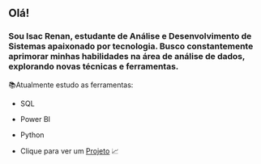 ## Olá! 

### Sou Isac Renan, estudante de Análise e Desenvolvimento de Sistemas apaixonado por tecnologia. Busco constantemente aprimorar minhas habilidades na área de análise de dados, explorando novas técnicas e ferramentas.

📚Atualmente estudo as ferramentas:
- SQL
- Power BI
- Python

- Clique para ver um [Projeto](https://github.com/RenanMoliveir/Portifolio_Analise_BikeStore) 📈
  
